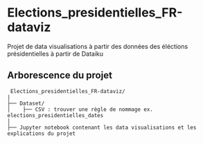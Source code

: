 # Elections_presidentielles_FR-dataviz
Projet de data visualisations à partir des données des éléctions présidentielles à partir de Dataiku

## Arborescence du projet

```
 Elections_presidentielles_FR-dataviz/
|
├── Dataset/
│    ├── CSV : trouver une règle de nommage ex. elections_presidentielles_dates
│   
├── Jupyter notebook contenant les data visualisations et les explications du projet

```
